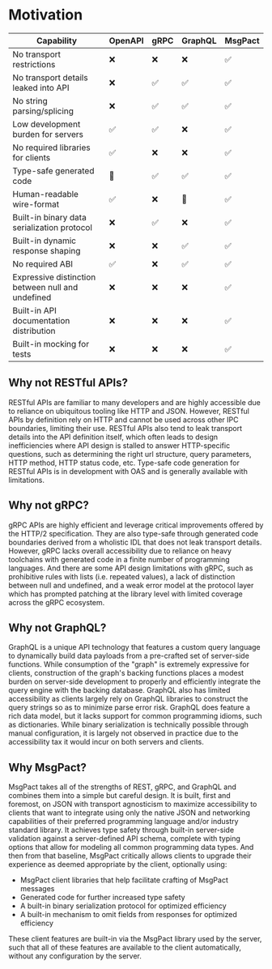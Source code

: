 
# Motivation

| Capability                                        | OpenAPI | gRPC | GraphQL | MsgPact |
| ------------------------------------------------- | ------- | ---- | ------- | ---- |
| No transport restrictions                         | ❌      | ❌   | ❌      | ✅   |
| No transport details leaked into API              | ❌      | ✅   | ✅      | ✅   |
| No string parsing/splicing                        | ❌      | ✅   | ✅      | ✅   |
| Low development burden for servers                | ✅      | ✅   | ❌      | ✅   |
| No required libraries for clients                 | ✅      | ❌   | ❌      | ✅   |
| Type-safe generated code                          | 🤔      | ✅   | ✅      | ✅   |
| Human-readable wire-format                        | ✅      | ❌   | 🤔      | ✅   |
| Built-in binary data serialization protocol       | ❌      | ✅   | ❌      | ✅   |
| Built-in dynamic response shaping                 | ❌      | ❌   | ✅      | ✅   |
| No required ABI                                   | ✅      | ❌   | ✅      | ✅   |
| Expressive distinction between null and undefined | ❌      | ❌   | ❌      | ✅   |
| Built-in API documentation distribution           | ❌      | ❌   | ❌      | ✅   |
| Built-in mocking for tests                        | ❌      | ❌   | ❌      | ✅   |

## Why not RESTful APIs?

RESTful APIs are familiar to many developers and are highly accessible due to
reliance on ubiquitous tooling like HTTP and JSON. However, RESTful APIs by
definition rely on HTTP and cannot be used across other IPC boundaries, limiting
their use. RESTful APIs also tend to leak transport details into the API
definition itself, which often leads to design inefficiencies where API design
is stalled to answer HTTP-specific questions, such as determining the right url
structure, query parameters, HTTP method, HTTP status code, etc. Type-safe code
generation for RESTful APIs is in development with OAS and is generally
available with limitations.

## Why not gRPC?

gRPC APIs are highly efficient and leverage critical improvements offered by the
HTTP/2 specification. They are also type-safe through generated code boundaries
derived from a wholistic IDL that does not leak transport details. However, gRPC
lacks overall accessibility due to reliance on heavy toolchains with generated
code in a finite number of programming languages. And there are some API design
limitations with gRPC, such as prohibitive rules with lists (i.e. repeated
values), a lack of distinction between null and undefined, and a weak error
model at the protocol layer which has prompted patching at the library level
with limited coverage across the gRPC ecosystem.

## Why not GraphQL?

GraphQL is a unique API technology that features a custom query language to
dynamically build data payloads from a pre-crafted set of server-side functions.
While consumption of the "graph" is extremely expressive for clients,
construction of the graph's backing functions places a modest burden on
server-side development to properly and efficiently integrate the query engine
with the backing database. GraphQL also has limited accessibility as clients
largely rely on GraphQL libraries to construct the query strings so as to
minimize parse error risk. GraphQL does feature a rich data model, but it lacks
support for common programming idioms, such as dictionaries. While binary
serialization is technically possible through manual configuration, it is
largely not observed in practice due to the accessibility tax it would incur on
both servers and clients.

## Why MsgPact?

MsgPact takes all of the strengths of REST, gRPC, and GraphQL and combines them
into a simple but careful design. It is built, first and foremost, on JSON with
transport agnosticism to maximize accessibility to clients that want to
integrate using only the native JSON and networking capabilities of their
preferred programming language and/or industry standard library. It achieves
type safety through built-in server-side validation against a server-defined API
schema, complete with typing options that allow for modeling all common
programming data types. And then from that baseline, MsgPact critically allows
clients to upgrade their experience as deemed appropriate by the client,
optionally using:

-   MsgPact client libraries that help facilitate crafting of MsgPact messages
-   Generated code for further increased type safety
-   A built-in binary serialization protocol for optimized efficiency
-   A built-in mechanism to omit fields from responses for optimized efficiency

These client features are built-in via the MsgPact library used by the server, such
that all of these features are available to the client automatically, without
any configuration by the server.
